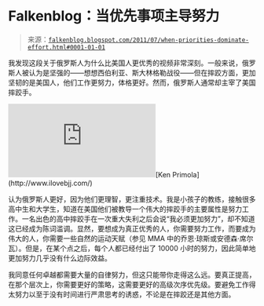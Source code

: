 <!--yml

类别：未分类

日期：2024 年 5 月 12 日 20:50:40

-->

# Falkenblog：当优先事项主导努力

> 来源：[`falkenblog.blogspot.com/2011/07/when-priorities-dominate-effort.html#0001-01-01`](http://falkenblog.blogspot.com/2011/07/when-priorities-dominate-effort.html#0001-01-01)

我发现这段关于俄罗斯人为什么比美国人更优秀的视频非常深刻。一般来说，俄罗斯人被认为是坚强的——想想西伯利亚、斯大林格勒战役——但在摔跤方面，更加坚韧的是美国人，他们工作更努力，体格更好。然而，俄罗斯人通常却主宰了美国摔跤手。

<param name="movie" value="http://www.youtube.com/v/ozm-GU6Y6L0&amp;start=124"><param name="allowscriptaccess" value="always"><embed src="http://www.youtube.com/v/ozm-GU6Y6L0&amp;start=124" type="application/x-shockwave-flash" allowscriptaccess="always">[Ken Primola](http://www.ilovebjj.com/)

认为俄罗斯人更好，因为他们更理智，更注重技术。我是小孩子的教练，接触很多高中生和大学生，知道在美国他们被教导一个伟大的摔跤手的主要属性是努力工作。一名出色的高中摔跤手在一次重大失利之后会说“我必须更加努力”，却不知道这已经成为陈词滥调。显然，要想成为真正优秀的人，你需要努力工作，而要成为伟大的人，你需要一些自然的运动天赋（参见 MMA 中的乔恩·琼斯或安德森·席尔瓦）。但是，在某个点之后，每个人都已经付出了 10000 小时的努力，因此简单地更加努力几乎没有什么边际效益。

我同意任何卓越都需要大量的自律努力，但这只能带你走得这么远。要真正提高，在那个层次上，你需要更好的策略，这需要更好的高级次序优先级。要避免工作得太努力以至于没有时间进行严肃思考的诱惑，不论是在摔跤还是其他方面。
